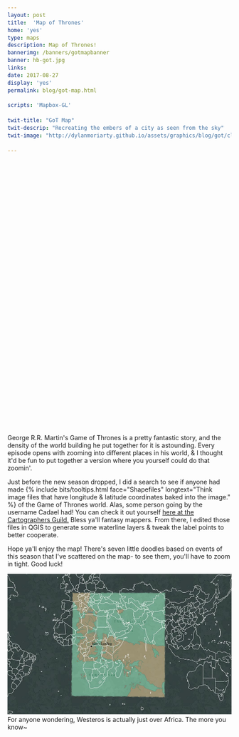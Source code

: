 ```yaml
---
layout: post
title:  'Map of Thrones'
home: 'yes'
type: maps
description: Map of Thrones!
bannerimg: /banners/gotmapbanner
banner: hb-got.jpg
links: 
date: 2017-08-27
display: 'yes'
permalink: blog/got-map.html

scripts: 'Mapbox-GL'

twit-title: "GoT Map"
twit-descrip: "Recreating the embers of a city as seen from the sky"
twit-image: "http://dylanmoriarty.github.io/assets/graphics/blog/got/cloudy.png"

---
```


<style>
  .full-bleed {
    position: relative;
    margin: 1rem 0 0;
    height: 580px;
  }

  .mapstyle {
    width:100%;
    height: 550px;
    position:absolute;
    left:0;
  }

  .mapboxgl-ctrl > button:last-child {
    display: none;
  }

  .scroll-enabler {
    background-color: #efefef;
    padding: 1rem;
    z-index: 9999;
  }
</style>


<div class= "full-bleed">
  <div class="innershadow"></div>
  <div id="gotMap" class="mapstyle"></div>
</div>

<br>


<script>

  mapboxgl.accessToken = 'pk.eyJ1IjoiZ3Rocm9uZXMiLCJhIjoiY2o2dHJhMGVvMGluNzJxcnAzZzRsb3M2bCJ9.kED7UULUxqdsnLpmrMDljA'

  var map = new mapboxgl.Map({
    container: 'gotMap',
    style: 'mapbox://styles/gthrones/cj6trdcl7117f2rqn4xjr211y',
    zoom: 1.8,
    center: [40,5],
  })

  map.addControl(new mapboxgl.Navigation({position: 'top-left'}))

  var clockTick = 0,
      clockCycle = 0,
      noteOne = 1,
      noteTwo = 0,
      noteThree = 0,
      noteFour = 0

  function barOfMusic(one, two, three, four) {
    noteOne = one
    noteTwo = two
    noteThree = three
    noteFour = four
  }

  function singSong() {
    var bard = setInterval(function () {
      clockTick++
      clockCycle++

      if(clockCycle === 200) {
        map.setPaintProperty('song-1', 'icon-opacity', 0)
        map.setPaintProperty('song-2', 'icon-opacity', 0)
        map.setPaintProperty('song-3', 'icon-opacity', 0)
        map.setPaintProperty('song-4', 'icon-opacity', 0)
        clearInterval(bard)
        return
      }

      if (clockTick === 1) {
        barOfMusic(0.5, 0.2, 0, 0)
      } else if (clockTick === 2) {
        barOfMusic(0, 1, 0, 0)
      } else if (clockTick === 3) {
        barOfMusic(0,0.5, 0.2, 0)
      } else if (clockTick === 4) {
        barOfMusic(0,0,1,0)
      } else if (clockTick === 5) {
        barOfMusic(0,0,0.5, 0.2)
      } else if (clockTick === 6) {
        barOfMusic(0,0,0,1)
      } else if (clockTick === 7) {
        barOfMusic(0.2,0,0,0.5)
      } else if (clockTick === 8) {
        barOfMusic(1,0,0,0)
        clockTick = 0
      }

      map.setPaintProperty('song-1', 'icon-opacity', noteOne)
      map.setPaintProperty('song-2', 'icon-opacity', noteTwo)
      map.setPaintProperty('song-3', 'icon-opacity', noteThree)
      map.setPaintProperty('song-4', 'icon-opacity', noteFour)
    }, 200)
  }

  singSong()
</script>

George R.R. Martin's Game of Thrones is a pretty fantastic story, and the density of the world building he put together for it is astounding. Every episode opens with zooming into different places in his world, & I thought it'd be fun to put together a version where you yourself could do that zoomin'.

Just before the new season dropped, I did a search to see if anyone had made {% include bits/tooltips.html face="Shapefiles" longtext="Think image files that have longitude & latitude coordinates baked into the image." %} of the Game of Thrones world. Alas, some person going by the username Cadael had! You can check it out yourself <a href="https://www.cartographersguild.com/showthread.php?t=30472" target="_blank">here at the Cartographers Guild.</a> Bless ya'll fantasy mappers. From there, I edited those files in QGIS to generate some waterline layers & tweak the label points to better cooperate.

Hope ya'll enjoy the map! There's seven little doodles based on events of this season that I've scattered on the map- to see them, you'll have to zoom in tight. Good luck!

<div class="images smaller-image">
  <img src="../assets/graphics/blog/got/overlay.jpg">
  <figcaption>For anyone wondering, Westeros is actually just over Africa. The more you know~</figcaption>
</div>
